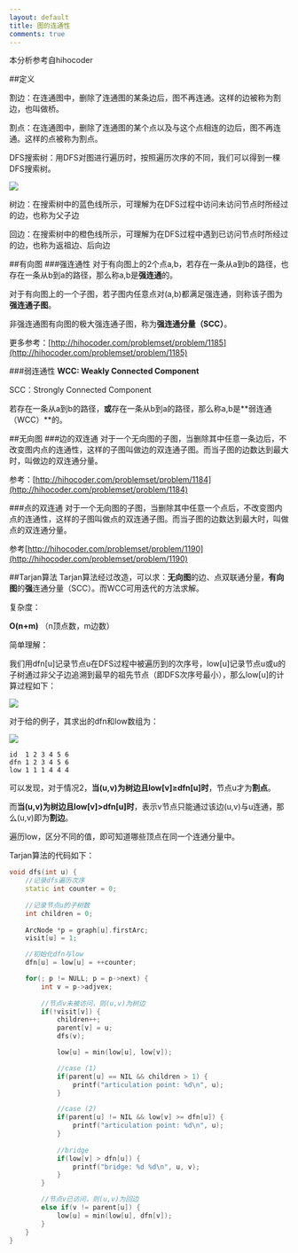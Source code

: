 ```yaml
---
layout: default
title: 图的连通性
comments: true
---
```

本分析参考自hihocoder

##定义

割边：在连通图中，删除了连通图的某条边后，图不再连通。这样的边被称为割边，也叫做桥。

割点：在连通图中，删除了连通图的某个点以及与这个点相连的边后，图不再连通。这样的点被称为割点。

DFS搜索树：用DFS对图进行遍历时，按照遍历次序的不同，我们可以得到一棵DFS搜索树。

![](http://media.hihocoder.com/problem_images/20150627/14353909466118.png)

树边：在搜索树中的蓝色线所示，可理解为在DFS过程中访问未访问节点时所经过的边，也称为父子边

回边：在搜索树中的橙色线所示，可理解为在DFS过程中遇到已访问节点时所经过的边，也称为返祖边、后向边

##有向图
###强连通性
对于有向图上的2个点a,b，若存在一条从a到b的路径，也存在一条从b到a的路径，那么称a,b是**强连通**的。

对于有向图上的一个子图，若子图内任意点对(a,b)都满足强连通，则称该子图为**强连通子图**。

非强连通图有向图的极大强连通子图，称为**强连通分量（SCC）**。

更多参考：[http://hihocoder.com/problemset/problem/1185](http://hihocoder.com/problemset/problem/1185)

###弱连通性
**WCC: Weakly Connected Component**

SCC：Strongly Connected Component

若存在一条从a到b的路径，**或**存在一条从b到a的路径，那么称a,b是**弱连通（WCC）**的。


##无向图
###边的双连通
对于一个无向图的子图，当删除其中任意一条边后，不改变图内点的连通性，这样的子图叫做边的双连通子图。而当子图的边数达到最大时，叫做边的双连通分量。

参考：[http://hihocoder.com/problemset/problem/1184](http://hihocoder.com/problemset/problem/1184)


###点的双连通
对于一个无向图的子图，当删除其中任意一个点后，不改变图内点的连通性，这样的子图叫做点的双连通子图。而当子图的边数达到最大时，叫做点的双连通分量。

参考[http://hihocoder.com/problemset/problem/1190](http://hihocoder.com/problemset/problem/1190)

##Tarjan算法
Tarjan算法经过改造，可以求：**无向图**的边、点双联通分量，**有向图**的**强**连通分量（SCC）。而WCC可用迭代的方法求解。

复杂度：

**O(n+m)**     （n顶点数，m边数）

简单理解：

我们用dfn[u]记录节点u在DFS过程中被遍历到的次序号，low[u]记录节点u或u的子树通过非父子边追溯到最早的祖先节点（即DFS次序号最小），那么low[u]的计算过程如下：

![](http://media.hihocoder.com/problem_images/20150627/week52_5.png)

对于给的例子，其求出的dfn和low数组为：

![](http://media.hihocoder.com/problem_images/20150627/14353909466118.png)

```
id  1 2 3 4 5 6
dfn 1 2 3 4 5 6
low 1 1 1 4 4 4
```

可以发现，对于情况2，**当(u,v)为树边且low[v]≥dfn[u]时**，节点u才为**割点**。

而**当(u,v)为树边且low[v]>dfn[u]时**，表示v节点只能通过该边(u,v)与u连通，那么(u,v)即为**割边**。

遍历low，区分不同的值，即可知道哪些顶点在同一个连通分量中。

Tarjan算法的代码如下：


```c++
void dfs(int u) {
	//记录dfs遍历次序
	static int counter = 0;	
	
	//记录节点u的子树数
	int children = 0;
	
	ArcNode *p = graph[u].firstArc;
	visit[u] = 1;

	//初始化dfn与low
	dfn[u] = low[u] = ++counter;

	for(; p != NULL; p = p->next) {
		int v = p->adjvex;
		
		//节点v未被访问，则(u,v)为树边
		if(!visit[v]) {
			children++;
			parent[v] = u;
			dfs(v);

			low[u] = min(low[u], low[v]);

			//case (1)
			if(parent[u] == NIL && children > 1) {
				printf("articulation point: %d\n", u);
			}

			//case (2)
			if(parent[u] != NIL && low[v] >= dfn[u]) {
				printf("articulation point: %d\n", u);
			}
			
			//bridge
			if(low[v] > dfn[u]) {
				printf("bridge: %d %d\n", u, v);
			}
		}

		//节点v已访问，则(u,v)为回边
		else if(v != parent[u]) {
			low[u] = min(low[u], dfn[v]);
		}
	}
}

```
		


